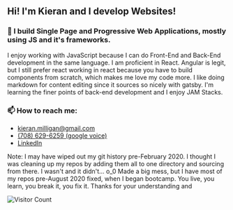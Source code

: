 ## Hi! I'm Kieran and I develop Websites!

### 🔭 I build Single Page and Progressive Web Applications, mostly using JS and it's frameworks.
I enjoy working with JavaScript because I can do Front-End and Back-End development in the same language.
I am proficient in React. Angular is legit, but I still prefer react working in react because you have to build components from scratch, which makes me love my code more.  I like doing markdown for content editing since it sources so nicely with gatsby. I'm learning the finer points of back-end development and I enjoy JAM Stacks.

### 📫 How to reach me: 
- kieran.milligan@gmail.com
- [(708) 629-6259 (google voice)](tel:7086296259)
- <a href="https://www.linkedin.com/in/kieran-milligan/" target="_blank" rel="noopener noreferrer">LinkedIn</a>


Note: I may have wiped out my git history pre-February 2020. I thought I was cleaning up my repos by adding them all to one directory and sourcing from there. I wasn't and it didn't... o_0 Made a big mess, but I have most of my repos pre-August 2020 fixed, when I began bootcamp. You live, you learn, you break it, you fix it. Thanks for your understanding and 

![Visitor Count](https://profile-counter.glitch.me/Kieran815/count.svg)
